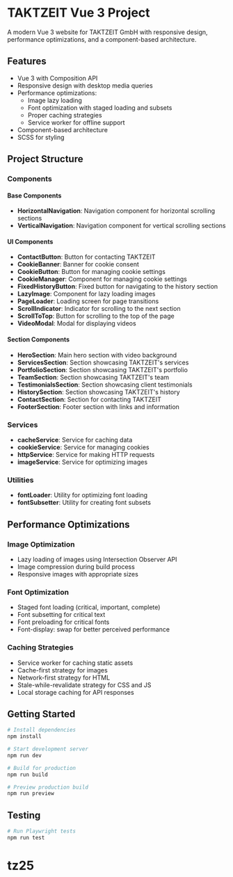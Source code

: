 # TAKTZEIT Vue 3 Project

A modern Vue 3 website for TAKTZEIT GmbH with responsive design, performance optimizations, and a component-based architecture.

## Features

- Vue 3 with Composition API
- Responsive design with desktop media queries
- Performance optimizations:
  - Image lazy loading
  - Font optimization with staged loading and subsets
  - Proper caching strategies
  - Service worker for offline support
- Component-based architecture
- SCSS for styling

## Project Structure

### Components

#### Base Components

- **HorizontalNavigation**: Navigation component for horizontal scrolling sections
- **VerticalNavigation**: Navigation component for vertical scrolling sections

#### UI Components

- **ContactButton**: Button for contacting TAKTZEIT
- **CookieBanner**: Banner for cookie consent
- **CookieButton**: Button for managing cookie settings
- **CookieManager**: Component for managing cookie settings
- **FixedHistoryButton**: Fixed button for navigating to the history section
- **LazyImage**: Component for lazy loading images
- **PageLoader**: Loading screen for page transitions
- **ScrollIndicator**: Indicator for scrolling to the next section
- **ScrollToTop**: Button for scrolling to the top of the page
- **VideoModal**: Modal for displaying videos

#### Section Components

- **HeroSection**: Main hero section with video background
- **ServicesSection**: Section showcasing TAKTZEIT's services
- **PortfolioSection**: Section showcasing TAKTZEIT's portfolio
- **TeamSection**: Section showcasing TAKTZEIT's team
- **TestimonialsSection**: Section showcasing client testimonials
- **HistorySection**: Section showcasing TAKTZEIT's history
- **ContactSection**: Section for contacting TAKTZEIT
- **FooterSection**: Footer section with links and information

### Services

- **cacheService**: Service for caching data
- **cookieService**: Service for managing cookies
- **httpService**: Service for making HTTP requests
- **imageService**: Service for optimizing images

### Utilities

- **fontLoader**: Utility for optimizing font loading
- **fontSubsetter**: Utility for creating font subsets

## Performance Optimizations

### Image Optimization

- Lazy loading of images using Intersection Observer API
- Image compression during build process
- Responsive images with appropriate sizes

### Font Optimization

- Staged font loading (critical, important, complete)
- Font subsetting for critical text
- Font preloading for critical fonts
- Font-display: swap for better perceived performance

### Caching Strategies

- Service worker for caching static assets
- Cache-first strategy for images
- Network-first strategy for HTML
- Stale-while-revalidate strategy for CSS and JS
- Local storage caching for API responses

## Getting Started

```bash
# Install dependencies
npm install

# Start development server
npm run dev

# Build for production
npm run build

# Preview production build
npm run preview
```

## Testing

```bash
# Run Playwright tests
npm run test
```
# tz25
